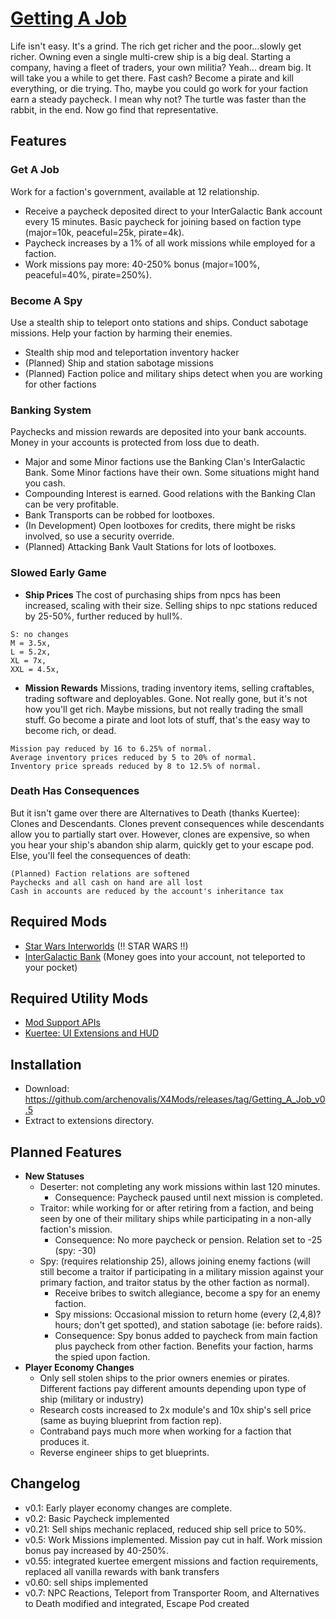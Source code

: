 # [Getting A Job](https://github.com/archenovalis/X4Mods/tree/getting_a_job)

Life isn't easy. It's a grind. The rich get richer and the poor...slowly get richer. Owning even a single multi-crew ship is a big deal. Starting a company, having a fleet of traders, your own militia? Yeah... dream big. It will take you a while to get there. Fast cash? Become a pirate and kill everything, or die trying. Tho, maybe you could go work for your faction earn a steady paycheck. I mean why not? The turtle was faster than the rabbit, in the end. Now go find that representative.
## Features
### Get A Job
Work for a faction's government, available at 12 relationship.
* Receive a paycheck deposited direct to your InterGalactic Bank account every 15 minutes. Basic paycheck for joining based on faction type (major=10k, peaceful=25k, pirate=4k).
* Paycheck increases by a 1% of all work missions while employed for a faction.
* Work missions pay more: 40-250% bonus (major=100%, peaceful=40%, pirate=250%).
### Become A Spy
Use a stealth ship to teleport onto stations and ships. Conduct sabotage missions. Help your faction by harming their enemies.
* Stealth ship mod and teleportation inventory hacker
* (Planned) Ship and station sabotage missions
* (Planned) Faction police and military ships detect when you are working for other factions
### Banking System
Paychecks and mission rewards are deposited into your bank accounts. Money in your accounts is protected from loss due to death.
* Major and some Minor factions use the Banking Clan's InterGalactic Bank. Some Minor factions have their own. Some situations might hand you cash.
* Compounding Interest is earned. Good relations with the Banking Clan can be very profitable.
* Bank Transports can be robbed for lootboxes.
* (In Development) Open lootboxes for credits, there might be risks involved, so use a security override.
* (Planned) Attacking Bank Vault Stations for lots of lootboxes.
### Slowed Early Game
* **Ship Prices**
The cost of purchasing ships from npcs has been increased, scaling with their size. Selling ships to npc stations reduced by 25-50%, further reduced by hull%.
```
S: no changes
M = 3.5x,
L = 5.2x,
XL = 7x,
XXL = 4.5x,
```
* **Mission Rewards**
Missions, trading inventory items, selling craftables, trading software and deployables. Gone. Not really gone, but it's not how you'll get rich. Maybe missions, but not really trading the small stuff. Go become a pirate and loot lots of stuff, that's the easy way to become rich, or dead.
```
Mission pay reduced by 16 to 6.25% of normal.
Average inventory prices reduced by 5 to 20% of normal.
Inventory price spreads reduced by 8 to 12.5% of normal.
```
### Death Has Consequences
But it isn't game over there are Alternatives to Death (thanks Kuertee): Clones and Descendants. Clones prevent consequences while descendants allow you to partially start over. However, clones are expensive, so when you hear your ship's abandon ship alarm, quickly get to your escape pod. Else, you'll feel the consequences of death:
```
(Planned) Faction relations are softened
Paychecks and all cash on hand are all lost
Cash in accounts are reduced by the account's inheritance tax
```

## Required Mods
* [Star Wars Interworlds](https://sites.google.com/view/swinterworlds/Home) (!! STAR WARS !!)
* [InterGalactic Bank](https://discord.com/channels/614576717008207901/1309028894937972747/1309028897274466374) (Money goes into your account, not teleported to your pocket)
## Required Utility Mods
* [Mod Support APIs](https://www.nexusmods.com/x4foundations/mods/503)
* [Kuertee: UI Extensions and HUD](https://github.com/kuertee/x4-mod-ui-extensions/releases)
## Installation
* Download: https://github.com/archenovalis/X4Mods/releases/tag/Getting_A_Job_v0.5
* Extract to extensions directory.
## Planned Features
* **New Statuses**
  * Deserter: not completing any work missions within last 120 minutes.
    * Consequence: Paycheck paused until next mission is completed.
  * Traitor: while working for or after retiring from a faction, and being seen by one of their military ships while participating in a non-ally faction's mission.
    * Consequence: No more paycheck or pension. Relation set to -25 (spy: -30)
  * Spy: (requires relationship 25), allows joining enemy factions (will still become a traitor if participating in a military mission against your primary faction, and traitor status by the other faction as normal).
    * Receive bribes to switch allegiance, become a spy for an enemy faction.
    * Spy missions: Occasional mission to return home (every (2,4,8)? hours; don't get spotted), and station sabotage (ie: before raids). 
    * Consequence: Spy bonus added to paycheck from main faction plus paycheck from other faction. Benefits your faction, harms the spied upon faction.
* **Player Economy Changes**
  * Only sell stolen ships to the prior owners enemies or pirates. Different factions pay different amounts depending upon type of ship (military or industry)
  * Research costs increased to 2x module's and 10x ship's sell price (same as buying blueprint from faction rep).
  * Contraband pays much more when working for a faction that produces it.
  * Reverse engineer ships to get blueprints.

## Changelog
- v0.1: Early player economy changes are complete.
- v0.2: Basic Paycheck implemented
- v0.21: Sell ships mechanic replaced, reduced ship sell price to 50%.
- v0.5: Work Missions implemented. Mission pay cut in half. Work mission bonus pay increased by 40-250%.
- v0.55: integrated kuertee emergent missions and faction requirements, replaced all vanilla rewards with bank transfers
- v0.60: sell ships implemented
- v0.7: NPC Reactions, Teleport from Transporter Room, and Alternatives to Death modified and integrated, Escape Pod created